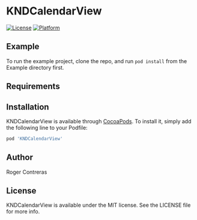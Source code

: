 # KNDCalendarView
[![License](https://img.shields.io/cocoapods/l/KNDCalendarView.svg?style=flat)](https://cocoapods.org/pods/KNDCalendarView)
[![Platform](https://img.shields.io/cocoapods/p/KNDCalendarView.svg?style=flat)](https://cocoapods.org/pods/KNDCalendarView)

## Example

To run the example project, clone the repo, and run `pod install` from the Example directory first.

## Requirements

## Installation

KNDCalendarView is available through [CocoaPods](https://cocoapods.org). To install
it, simply add the following line to your Podfile:

```ruby
pod 'KNDCalendarView'
```

## Author

Roger Contreras

## License

KNDCalendarView is available under the MIT license. See the LICENSE file for more info.
